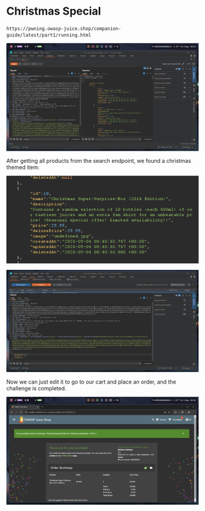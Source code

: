 # Christmas Special

`https://pwning.owasp-juice.shop/companion-guide/latest/part1/running.html`

![alt text](assets/christmas1.png)

After getting all products from the search endpoint, we found a christmas themed item:

![alt text](assets/christmas2.png)

![alt text](assets/christmas3.png)

Now we can just edit it to go to our cart and place an order, and the challenge is completed.

![alt text](assets/christmas4.png)